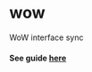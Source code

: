 # wow
WoW interface sync

#### See guide [here](https://jjliebig.medium.com/idiot-proof-guide-to-backing-up-and-syncing-wow-addons-git-style-2c772e17f3d2)
